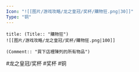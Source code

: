 ```yaml
---
Icon: "![[图片/游戏攻略/龙之皇冠/奖杯/購物狂.png|30]]"
Type: "铜"
---
```

```ad-common-bronze-trophy
title: (Title:: "購物狂")
![[图片/游戏攻略/龙之皇冠/奖杯/購物狂.png|100]]

(Comment:: "買下店裡陳列的所有物品")
```

#龙之皇冠/奖杯 #奖杯 #铜
